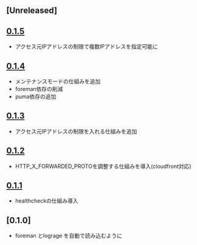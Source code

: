 ## [Unreleased]

## [0.1.5](https://github.com/SonicGarden/sg_fargate_rails/compare/v0.1.4...v0.1.5)

- アクセス元IPアドレスの制限で複数IPアドレスを指定可能に

## [0.1.4](https://github.com/SonicGarden/sg_fargate_rails/compare/v0.1.3...v0.1.4)

- メンテナンスモードの仕組みを追加
- foreman依存の削減
- puma依存の追加

## [0.1.3](https://github.com/SonicGarden/sg_fargate_rails/compare/v0.1.2...v0.1.3)

- アクセス元IPアドレスの制限を入れる仕組みを追加

## [0.1.2](https://github.com/SonicGarden/sg_fargate_rails/compare/v0.1.1...v0.1.2)

- HTTP_X_FORWARDED_PROTOを調整する仕組みを導入(cloudfront対応)

## [0.1.1](https://github.com/SonicGarden/sg_fargate_rails/compare/v0.1.0...v0.1.1)

- healthcheckの仕組み導入

## [0.1.0]

- foreman とlograge を自動で読み込むように
